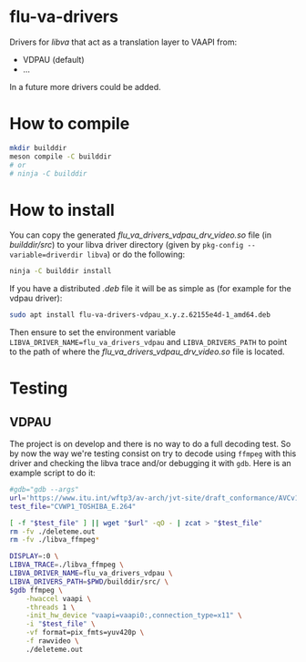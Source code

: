 # flu-va-drivers

Drivers for _libva_ that act as a translation layer to VAAPI from:

 - VDPAU (default)
 - ...

In a future more drivers could be added.

# How to compile

```sh
mkdir builddir
meson compile -C builddir
# or
# ninja -C builddir
```

# How to install

You can copy the generated *flu_va_drivers_vdpau_drv_video.so* file
(in *builddir/src*) to your libva driver directory (given by
`pkg-config --variable=driverdir libva`) or do the following:

```sh
ninja -C builddir install
```

If you have a distributed *.deb* file it will be as simple as (for example for
the vdpau driver):
```sh
sudo apt install flu-va-drivers-vdpau_x.y.z.62155e4d-1_amd64.deb
```

Then ensure to set the environment variable `LIBVA_DRIVER_NAME=flu_va_drivers_vdpau`
and `LIBVA_DRIVERS_PATH` to point to the path of where the
*flu_va_drivers_vdpau_drv_video.so* file is located.

# Testing

## VDPAU

The project is on develop and there is no way to do a full decoding test. So by
now the way we're testing consist on try to decode using `ffmpeg` with this
driver and checking the libva trace and/or debugging it with `gdb`. Here is an
example script to do it:

```sh
#gdb="gdb --args"
url='https://www.itu.int/wftp3/av-arch/jvt-site/draft_conformance/AVCv1/CVWP1_TOSHIBA_E.zip'
test_file="CVWP1_TOSHIBA_E.264"

[ -f "$test_file" ] || wget "$url" -qO - | zcat > "$test_file"
rm -fv ./deleteme.out
rm -fv ./libva_ffmpeg*

DISPLAY=:0 \
LIBVA_TRACE=./libva_ffmpeg \
LIBVA_DRIVER_NAME=flu_va_drivers_vdpau \
LIBVA_DRIVERS_PATH=$PWD/builddir/src/ \
$gdb ffmpeg \
	-hwaccel vaapi \
	-threads 1 \
	-init_hw_device "vaapi=vaapi0:,connection_type=x11" \
	-i "$test_file" \
	-vf format=pix_fmts=yuv420p \
	-f rawvideo \
	./deleteme.out
```

